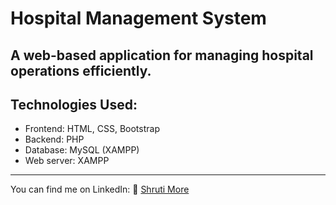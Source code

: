 <h1>Hospital Management System</h1>
<h2>A web-based application for managing hospital operations efficiently.</h2>

<h2>Technologies Used: </h2>
<ul>
  <li> Frontend: HTML, CSS, Bootstrap </li>
  <li> Backend: PHP</li>
  <li> Database: MySQL (XAMPP)</li>
  <li> Web server: XAMPP</li>
</ul>

<hr>

You can find me on LinkedIn: 💼 [Shruti More](https://www.linkedin.com/in/shruti-more23/)
